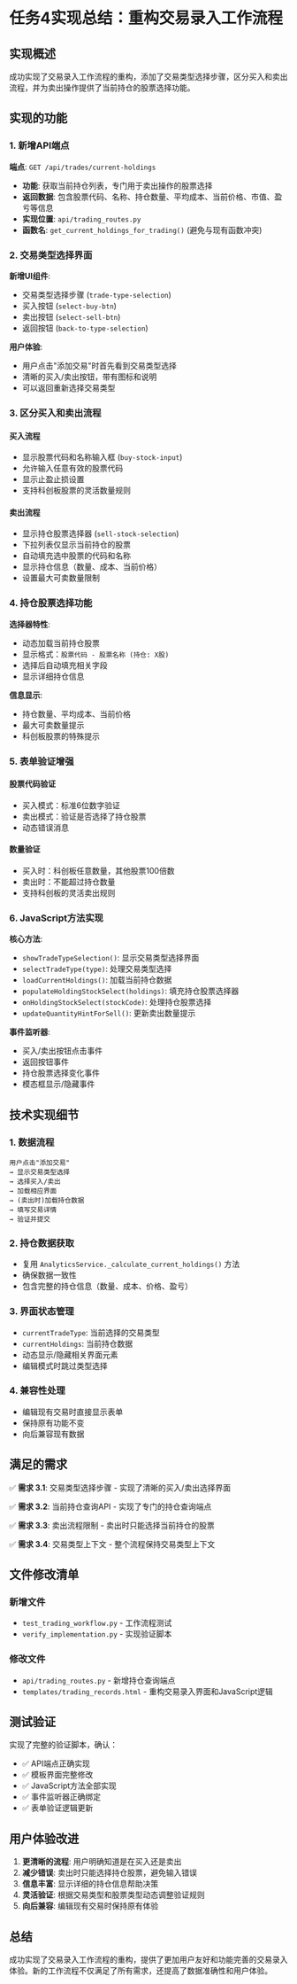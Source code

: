 # 任务4实现总结：重构交易录入工作流程

## 实现概述

成功实现了交易录入工作流程的重构，添加了交易类型选择步骤，区分买入和卖出流程，并为卖出操作提供了当前持仓的股票选择功能。

## 实现的功能

### 1. 新增API端点

**端点**: `GET /api/trades/current-holdings`
- **功能**: 获取当前持仓列表，专门用于卖出操作的股票选择
- **返回数据**: 包含股票代码、名称、持仓数量、平均成本、当前价格、市值、盈亏等信息
- **实现位置**: `api/trading_routes.py`
- **函数名**: `get_current_holdings_for_trading()` (避免与现有函数冲突)

### 2. 交易类型选择界面

**新增UI组件**:
- 交易类型选择步骤 (`trade-type-selection`)
- 买入按钮 (`select-buy-btn`) 
- 卖出按钮 (`select-sell-btn`)
- 返回按钮 (`back-to-type-selection`)

**用户体验**:
- 用户点击"添加交易"时首先看到交易类型选择
- 清晰的买入/卖出按钮，带有图标和说明
- 可以返回重新选择交易类型

### 3. 区分买入和卖出流程

#### 买入流程
- 显示股票代码和名称输入框 (`buy-stock-input`)
- 允许输入任意有效的股票代码
- 显示止盈止损设置
- 支持科创板股票的灵活数量规则

#### 卖出流程  
- 显示持仓股票选择器 (`sell-stock-selection`)
- 下拉列表仅显示当前持仓的股票
- 自动填充选中股票的代码和名称
- 显示持仓信息（数量、成本、当前价格）
- 设置最大可卖数量限制

### 4. 持仓股票选择功能

**选择器特性**:
- 动态加载当前持仓股票
- 显示格式：`股票代码 - 股票名称 (持仓: X股)`
- 选择后自动填充相关字段
- 显示详细持仓信息

**信息显示**:
- 持仓数量、平均成本、当前价格
- 最大可卖数量提示
- 科创板股票的特殊提示

### 5. 表单验证增强

#### 股票代码验证
- 买入模式：标准6位数字验证
- 卖出模式：验证是否选择了持仓股票
- 动态错误消息

#### 数量验证
- 买入时：科创板任意数量，其他股票100倍数
- 卖出时：不能超过持仓数量
- 支持科创板的灵活卖出规则

### 6. JavaScript方法实现

**核心方法**:
- `showTradeTypeSelection()`: 显示交易类型选择界面
- `selectTradeType(type)`: 处理交易类型选择
- `loadCurrentHoldings()`: 加载当前持仓数据
- `populateHoldingStockSelect(holdings)`: 填充持仓股票选择器
- `onHoldingStockSelect(stockCode)`: 处理持仓股票选择
- `updateQuantityHintForSell()`: 更新卖出数量提示

**事件监听器**:
- 买入/卖出按钮点击事件
- 返回按钮事件
- 持仓股票选择变化事件
- 模态框显示/隐藏事件

## 技术实现细节

### 1. 数据流程
```
用户点击"添加交易" 
→ 显示交易类型选择 
→ 选择买入/卖出 
→ 加载相应界面
→ (卖出时)加载持仓数据 
→ 填写交易详情 
→ 验证并提交
```

### 2. 持仓数据获取
- 复用 `AnalyticsService._calculate_current_holdings()` 方法
- 确保数据一致性
- 包含完整的持仓信息（数量、成本、价格、盈亏）

### 3. 界面状态管理
- `currentTradeType`: 当前选择的交易类型
- `currentHoldings`: 当前持仓数据
- 动态显示/隐藏相关界面元素
- 编辑模式时跳过类型选择

### 4. 兼容性处理
- 编辑现有交易时直接显示表单
- 保持原有功能不变
- 向后兼容现有数据

## 满足的需求

✅ **需求 3.1**: 交易类型选择步骤 - 实现了清晰的买入/卖出选择界面

✅ **需求 3.2**: 当前持仓查询API - 实现了专门的持仓查询端点

✅ **需求 3.3**: 卖出流程限制 - 卖出时只能选择当前持仓的股票

✅ **需求 3.4**: 交易类型上下文 - 整个流程保持交易类型上下文

## 文件修改清单

### 新增文件
- `test_trading_workflow.py` - 工作流程测试
- `verify_implementation.py` - 实现验证脚本

### 修改文件
- `api/trading_routes.py` - 新增持仓查询端点
- `templates/trading_records.html` - 重构交易录入界面和JavaScript逻辑

## 测试验证

实现了完整的验证脚本，确认：
- ✅ API端点正确实现
- ✅ 模板界面完整修改
- ✅ JavaScript方法全部实现
- ✅ 事件监听器正确绑定
- ✅ 表单验证逻辑更新

## 用户体验改进

1. **更清晰的流程**: 用户明确知道是在买入还是卖出
2. **减少错误**: 卖出时只能选择持仓股票，避免输入错误
3. **信息丰富**: 显示详细的持仓信息帮助决策
4. **灵活验证**: 根据交易类型和股票类型动态调整验证规则
5. **向后兼容**: 编辑现有交易时保持原有体验

## 总结

成功实现了交易录入工作流程的重构，提供了更加用户友好和功能完善的交易录入体验。新的工作流程不仅满足了所有需求，还提高了数据准确性和用户体验。